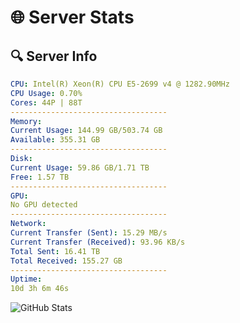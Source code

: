 # 🌐 Server Stats
## 🔍 Server Info
```yaml
CPU: Intel(R) Xeon(R) CPU E5-2699 v4 @ 1282.90MHz
CPU Usage: 0.70%
Cores: 44P | 88T
-----------------------------------
Memory:
Current Usage: 144.99 GB/503.74 GB
Available: 355.31 GB
-----------------------------------
Disk:
Current Usage: 59.86 GB/1.71 TB
Free: 1.57 TB
-----------------------------------
GPU:
No GPU detected
-----------------------------------
Network:
Current Transfer (Sent): 15.29 MB/s
Current Transfer (Received): 93.96 KB/s
Total Sent: 16.41 TB
Total Received: 155.27 GB
-----------------------------------
Uptime:
10d 3h 6m 46s
```
![GitHub Stats](https://img.shields.io/badge/Updated-2025-03-18_00:29:35-blue)